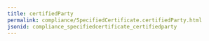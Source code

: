```yaml
---
title: certifiedParty
permalink: compliance/SpecifiedCertificate.certifiedParty.html
jsonid: compliance_specifiedcertificate_certifiedparty
---
```

